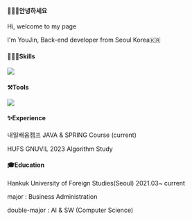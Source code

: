 <h4>🙋🏻‍♀️안녕하세요</h4>
<p>Hi, welcome to my page</p>
<p>I'm YouJin, Back-end developer from Seoul Korea🇰🇷</p>

<h4>👩🏻‍💻Skills</h4>
 <img src="https://img.shields.io/badge/java-007396?style=for-the-badge&logo=java&logoColor=white"> 
<h4>⚒️Tools</h4>
<img src="https://img.shields.io/badge/Spring-6DB33F?style=for-the-badge&logo=spring boot&logoColor=white"> 
<h4>✨Experience</h4>
<p>내일배움캠프 JAVA & SPRING Course (current)</p>
<p>HUFS GNUVIL 2023 Algorithm Study</p>
<h4>🎓Education</h4>
<p>Hankuk University of Foreign Studies(Seoul) 2021.03~ current</p>
<p>major : Business Administration</p>
<p>double-major : AI & SW (Computer Science)</p>

